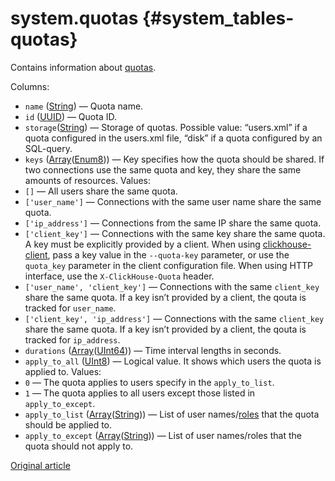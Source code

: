 # system.quotas {#system_tables-quotas}

Contains information about [quotas](../../operations/system-tables/quotas.md).

Columns:
- `name` ([String](../../sql-reference/data-types/string.md)) — Quota name.
- `id` ([UUID](../../sql-reference/data-types/uuid.md)) — Quota ID.
- `storage`([String](../../sql-reference/data-types/string.md)) — Storage of quotas. Possible value: “users.xml” if a quota configured in the users.xml file, “disk” if a quota configured by an SQL-query.
- `keys` ([Array](../../sql-reference/data-types/array.md)([Enum8](../../sql-reference/data-types/enum.md))) — Key specifies how the quota should be shared. If two connections use the same quota and key, they share the same amounts of resources. Values:
- `[]` — All users share the same quota.
- `['user_name']` — Connections with the same user name share the same quota.
- `['ip_address']` — Connections from the same IP share the same quota.
- `['client_key']` — Connections with the same key share the same quota. A key must be explicitly provided by a client. When using [clickhouse-client](../../interfaces/cli.md), pass a key value in the `--quota-key` parameter, or use the `quota_key` parameter in the client configuration file. When using HTTP interface, use the `X-ClickHouse-Quota` header.
- `['user_name', 'client_key']` — Connections with the same `client_key` share the same quota. If a key isn’t provided by a client, the qouta is tracked for `user_name`.
- `['client_key', 'ip_address']` — Connections with the same `client_key` share the same quota. If a key isn’t provided by a client, the qouta is tracked for `ip_address`.
- `durations` ([Array](../../sql-reference/data-types/array.md)([UInt64](../../sql-reference/data-types/int-uint.md))) — Time interval lengths in seconds.
- `apply_to_all` ([UInt8](../../sql-reference/data-types/int-uint.md#uint-ranges)) — Logical value. It shows which users the quota is applied to. Values:
- `0` — The quota applies to users specify in the `apply_to_list`.
- `1` — The quota applies to all users except those listed in `apply_to_except`.
- `apply_to_list` ([Array](../../sql-reference/data-types/array.md)([String](../../sql-reference/data-types/string.md))) — List of user names/[roles](../../operations/access-rights.md#role-management) that the quota should be applied to.
- `apply_to_except` ([Array](../../sql-reference/data-types/array.md)([String](../../sql-reference/data-types/string.md))) — List of user names/roles that the quota should not apply to.

[Original article](https://clickhouse.tech/docs/en/operations/system_tables/quotas) <!--hide-->


